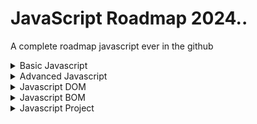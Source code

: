 # JavaScript Roadmap 2024..

A complete roadmap javascript ever in the github

<details>
<summary>Basic Javascript</summary>
     <details>
  <summary> Variables & Scope and hoisting</summary>

  * ## Scope
     * Block Scope
     * Function scope
     * Global scope
     * Local scope
  * ## Variables
    * ### let
      * Block Scope
      * Global Scope
      * Reassignable
      * cannot be Redeclared
      * Not hoisted
    * ### var
      * Global scope
      * Reassignable
      * Redeclarable
      * hoisted
    * ### const
      * Block Scope
      * cannot be Redeclared
      * cannot be Reassigned
      * not hoisted

  * ## Hoisting
    * In JavaScript, a variable can be declared after it has been used.
    * In other words; a variable can be used before it has been declared.
  </details>
  <details>
  <summary>Operators & Assignment</summary>
  </details>
  
  <details>
  <summary>DataTypes</summary>
  </details>
  
  <details>
  <summary>Function</summary>
  </details>
  
  <details>
  <summary>Array & its method</summary>

  * ## Adding & removing elements
    * push
    * pop
    * shift
    * unshift
    * splice 
    * slice
  * ## Finding elements
    * at
    * indexOf
    * includes
    * find
    * findIndex
  * ## Manipulating Arrays
    * concat
    * join
    * reverse
    * split
    * toReversed
    * Array.from
    * Array.keys
    * Array.entries 
  * ## High-order methods
    - [map]( https://github.com/Abdul-Hamid-rnd/JavaScript/blob/Javascript-Project/High-order-function/map.md)
    * forEach
    * filter
    * reduce
    * reduceRight
    * every
    * some
    * sort
    * flat
    * flatMap

  
  </details>
  <details>
  <summary>String & its method</summary>

  * ## Searching
    * search
    * indexOf
    * lastIndexOf
    * match
    * matchAll
    * includes
    * startsWith
    * endsWith
  * ## Trimming
    * trim
    * trimStart
    * trimEnd
  * ## Padding
   * padstart
   * padEnd
  * ## Extracting
    * slice
    * substring
  * ## Concatenating & interpolating
    * concat
    * charAt
    * charCodeAt 
  * ## Replacing
    * replace
    * replaceAll
  * ## Changing case
    * toUpperCase
    * toLowerCase

    
  </details>
  <details>
  <summary>Hoisting & scope</summary>
  </details>

  
</details>



<details>
<summary>Advanced Javascript</summary>
</details>
<details>
<summary>Javascript DOM</summary>
</details>
<details>
<summary>Javascript BOM</summary>
</details>
<details>
<summary>Javascript Project</summary>
</details>
